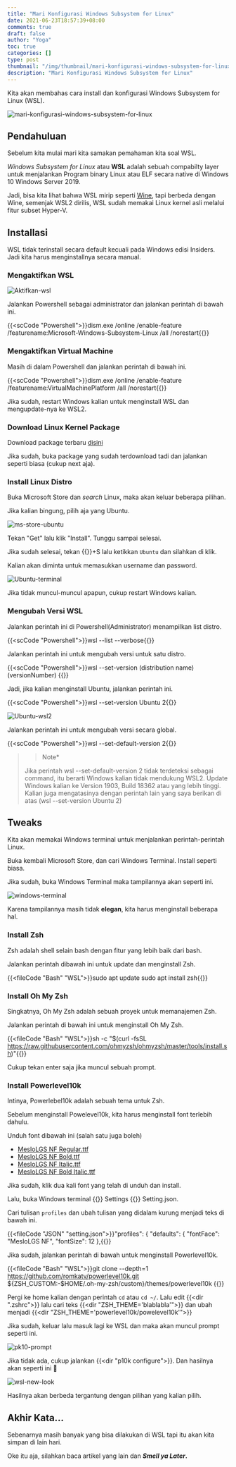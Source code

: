 ```yaml
---
title: "Mari Konfigurasi Windows Subsystem for Linux"
date: 2021-06-23T18:57:39+08:00
comments: true
draft: false
author: "Yoga"
toc: true
categories: []
type: post
thumbnail: "/img/thumbnail/mari-konfigurasi-windows-subsystem-for-linux.webp"
description: "Mari Konfigurasi Windows Subsystem for Linux"
---
```


Kita akan membahas cara install dan konfigurasi Windows Subsystem for Linux (WSL).
<!--more-->

![mari-konfigurasi-windows-subsystem-for-linux](/img/thumbnail/mari-konfigurasi-windows-subsystem-for-linux.webp)

## Pendahuluan

Sebelum kita mulai mari kita samakan pemahaman kita soal WSL.

_Windows Subsystem for Linux_ atau **WSL** adalah sebuah compabilty layer untuk menjalankan Program binary Linux atau ELF secara native di Windows 10
Windows Server 2019.

Jadi, bisa kita lihat bahwa WSL mirip seperti [Wine](/wine-bukan-emulator), tapi berbeda dengan Wine, semenjak WSL2 dirilis, WSL sudah memakai Linux kernel asli melalui fitur subset Hyper-V.

## Installasi

WSL tidak terinstall secara default kecuali pada Windows edisi Insiders. Jadi kita harus menginstallnya secara manual.

### Mengaktifkan WSL

![Aktifkan-wsl](/img/Aktifkan-wsl.webp)

Jalankan Powershell sebagai administrator dan jalankan perintah di bawah ini.

{{<scCode "Powershell">}}dism.exe /online /enable-feature /featurename:Microsoft-Windows-Subsystem-Linux /all /norestart{{</scCode>}}

### Mengaktifkan Virtual Machine

Masih di dalam Powershell dan jalankan perintah di bawah ini.

{{<scCode "Powershell">}}dism.exe /online /enable-feature /featurename:VirtualMachinePlatform /all /norestart{{</scCode>}}

Jika sudah, restart Windows kalian untuk menginstall WSL dan mengupdate-nya ke WSL2.

### Download Linux Kernel Package

Download package terbaru [disini](https://wslstorestorage.blob.core.windows.net/wslblob/wsl_update_x64.msi)

Jika sudah, buka package yang sudah terdownload tadi dan jalankan seperti biasa (cukup next aja).

### Install Linux Distro

Buka Microsoft Store dan _search_ Linux, maka akan keluar beberapa pilihan.

Jika kalian bingung, pilih aja yang Ubuntu.

![ms-store-ubuntu](/img/mstore-ubuntu.webp)

Tekan "Get" lalu klik "Install". Tunggu sampai selesai.

Jika sudah selesai, tekan {{<scIcon class="fa fa-windows">}}+S lalu ketikkan `Ubuntu` dan silahkan di klik.

Kalian akan diminta untuk memasukkan username dan password.

![Ubuntu-terminal](/img/Ubuntu-terminal.webp)

Jika tidak muncul-muncul apapun, cukup restart Windows kalian.

### Mengubah Versi WSL

Jalankan perintah ini di Powershell(Administrator) menampilkan list distro.

{{<scCode "Powershell">}}wsl --list --verbose{{</scCode>}}

Jalankan perintah ini untuk mengubah versi untuk satu distro.

{{<scCode "Powershell">}}wsl --set-version (distribution name) (versionNumber) {{</scCode>}}

Jadi, jika kalian menginstall Ubuntu, jalankan perintah ini.

{{<scCode "Powershell">}}wsl --set-version Ubuntu 2{{</scCode>}}

![Ubuntu-wsl2](/img/Ubuntu-wsl2.webp)

Jalankan perintah ini untuk mengubah versi secara global.

{{<scCode "Powershell">}}wsl --set-default-version 2{{</scCode>}}

>> Note*
>
> Jika perintah wsl --set-default-version 2 tidak terdeteksi sebagai command, itu berarti Windows kalian tidak mendukung WSL2.
> Update Windows kalian ke Version 1903, Build 18362 atau yang lebih tinggi. Kalian juga mengatasinya dengan perintah lain yang
> saya berikan di atas  (wsl --set-version Ubuntu 2)

## Tweaks

Kita akan memakai Windows terminal untuk menjalankan perintah-perintah Linux.

Buka kembali Microsoft Store, dan cari Windows Terminal. Install seperti biasa.

Jika sudah, buka Windows Terminal maka tampilannya akan seperti ini.

![windows-terminal](/img/windows-terminal.webp)

Karena tampilannya masih tidak **elegan**, kita harus menginstall beberapa hal.

### Install Zsh

Zsh adalah shell selain bash dengan fitur yang lebih baik dari bash.

Jalankan perintah dibawah ini untuk update dan menginstall Zsh.

{{<fileCode "Bash" "WSL">}}sudo apt update
sudo apt install zsh{{</fileCode>}}

### Install Oh My Zsh

Singkatnya, Oh My Zsh adalah sebuah proyek untuk memanajemen Zsh.

Jalankan perintah di bawah ini untuk menginstall Oh My Zsh.

{{<fileCode "Bash" "WSL">}}sh -c "$(curl -fsSL https://raw.githubusercontent.com/ohmyzsh/ohmyzsh/master/tools/install.sh)"{{</fileCode>}}

Cukup tekan enter saja jika muncul sebuah prompt.

### Install Powerlevel10k

Intinya, Powerlebel10k adalah sebuah tema untuk Zsh.

Sebelum menginstall Powelevel10k, kita harus menginstall font terlebih dahulu.

Unduh font dibawah ini (salah satu juga boleh)

+ [MesloLGS NF Regular.ttf](https://github.com/romkatv/powerlevel10k-media/raw/master/MesloLGS%20NF%20Regular.ttf)
+ [MesloLGS NF Bold.ttf](https://github.com/romkatv/powerlevel10k-media/raw/master/MesloLGS%20NF%20Bold.ttf)
+ [MesloLGS NF Italic.ttf](https://github.com/romkatv/powerlevel10k-media/raw/master/MesloLGS%20NF%20Italic.ttf)
+ [MesloLGS NF Bold Italic.ttf](https://github.com/romkatv/powerlevel10k-media/raw/master/MesloLGS%20NF%20Bold%20Italic.ttf)

Jika sudah, klik dua kali font yang telah di unduh dan install.

Lalu, buka Windows terminal {{<scIcon class="fa fa-arrow-right">}} Settings {{<scIcon class="fa fa-arrow-right">}} Setting.json.

Cari tulisan `profiles` dan ubah tulisan yang didalam kurung menjadi teks di bawah ini.

{{<fileCode "JSON" "setting.json">}}"profiles": 
    {
        "defaults": {
		"fontFace": "MesloLGS NF",
		"fontSize": 12
},{{</fileCode>}}

Jika sudah, jalankan perintah di bawah untuk menginstall Powerlevel10k.

{{<fileCode "Bash" "WSL">}}git clone --depth=1 https://github.com/romkatv/powerlevel10k.git ${ZSH_CUSTOM:-$HOME/.oh-my-zsh/custom}/themes/powerlevel10k
{{</fileCode>}}

Pergi ke home kalian dengan perintah ``cd`` atau ``cd ~/``. Lalu edit {{<dir ".zshrc">}} lalu cari teks {{<dir "ZSH_THEME='blablabla'">}} dan 
ubah menjadi {{<dir "ZSH_THEME='powerlevel10k/powelevel10k'">}}

Jika sudah, keluar lalu masuk lagi ke WSL dan maka akan muncul prompt seperti ini.

![pk10-prompt](/img/pk10-prompt.png)

Jika tidak ada, cukup jalankan {{<dir "p10k configure">}}. Dan hasilnya akan seperti ini 🙌

![wsl-new-look](/img/wsl-new-look.png)

Hasilnya akan berbeda tergantung dengan pilihan yang kalian pilih.

## Akhir Kata...

Sebenarnya masih banyak yang bisa dilakukan di WSL tapi itu akan kita simpan di lain hari.

Oke itu aja, silahkan baca artikel yang lain dan **_Smell ya Later_.**